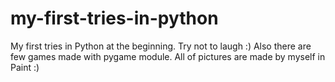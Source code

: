 # my-first-tries-in-python
My first tries in Python at the beginning. Try not to laugh :)
Also there are few games made with pygame module. All of pictures are made by myself in Paint :)
